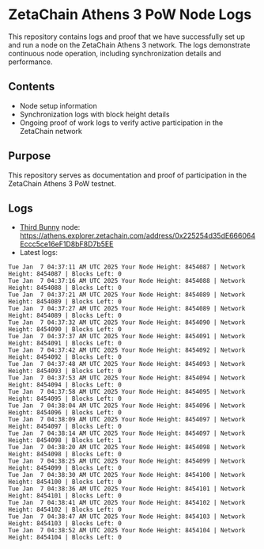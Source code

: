 # ZetaChain Athens 3 PoW Node Logs
This repository contains logs and proof that we have successfully set up and run a node on the ZetaChain Athens 3 network. The logs demonstrate continuous node operation, including synchronization details and performance.

## Contents
- Node setup information
- Synchronization logs with block height details
- Ongoing proof of work logs to verify active participation in the ZetaChain network

## Purpose
This repository serves as documentation and proof of participation in the ZetaChain Athens 3 PoW testnet.

## Logs

- [Third Bunny](https://thirdbunny.xyz/) node: https://athens.explorer.zetachain.com/address/0x225254d35dE666064Eccc5ce16eF1D8bF8D7b5EE
- Latest logs:
```
Tue Jan  7 04:37:11 AM UTC 2025 Your Node Height: 8454087 | Network Height: 8454087 | Blocks Left: 0
Tue Jan  7 04:37:16 AM UTC 2025 Your Node Height: 8454088 | Network Height: 8454088 | Blocks Left: 0
Tue Jan  7 04:37:21 AM UTC 2025 Your Node Height: 8454089 | Network Height: 8454089 | Blocks Left: 0
Tue Jan  7 04:37:27 AM UTC 2025 Your Node Height: 8454089 | Network Height: 8454089 | Blocks Left: 0
Tue Jan  7 04:37:32 AM UTC 2025 Your Node Height: 8454090 | Network Height: 8454090 | Blocks Left: 0
Tue Jan  7 04:37:37 AM UTC 2025 Your Node Height: 8454091 | Network Height: 8454091 | Blocks Left: 0
Tue Jan  7 04:37:42 AM UTC 2025 Your Node Height: 8454092 | Network Height: 8454092 | Blocks Left: 0
Tue Jan  7 04:37:48 AM UTC 2025 Your Node Height: 8454093 | Network Height: 8454093 | Blocks Left: 0
Tue Jan  7 04:37:53 AM UTC 2025 Your Node Height: 8454094 | Network Height: 8454094 | Blocks Left: 0
Tue Jan  7 04:37:58 AM UTC 2025 Your Node Height: 8454095 | Network Height: 8454095 | Blocks Left: 0
Tue Jan  7 04:38:04 AM UTC 2025 Your Node Height: 8454096 | Network Height: 8454096 | Blocks Left: 0
Tue Jan  7 04:38:09 AM UTC 2025 Your Node Height: 8454097 | Network Height: 8454097 | Blocks Left: 0
Tue Jan  7 04:38:14 AM UTC 2025 Your Node Height: 8454097 | Network Height: 8454098 | Blocks Left: 1
Tue Jan  7 04:38:20 AM UTC 2025 Your Node Height: 8454098 | Network Height: 8454098 | Blocks Left: 0
Tue Jan  7 04:38:25 AM UTC 2025 Your Node Height: 8454099 | Network Height: 8454099 | Blocks Left: 0
Tue Jan  7 04:38:30 AM UTC 2025 Your Node Height: 8454100 | Network Height: 8454100 | Blocks Left: 0
Tue Jan  7 04:38:36 AM UTC 2025 Your Node Height: 8454101 | Network Height: 8454101 | Blocks Left: 0
Tue Jan  7 04:38:41 AM UTC 2025 Your Node Height: 8454102 | Network Height: 8454102 | Blocks Left: 0
Tue Jan  7 04:38:47 AM UTC 2025 Your Node Height: 8454103 | Network Height: 8454103 | Blocks Left: 0
Tue Jan  7 04:38:52 AM UTC 2025 Your Node Height: 8454104 | Network Height: 8454104 | Blocks Left: 0
```
